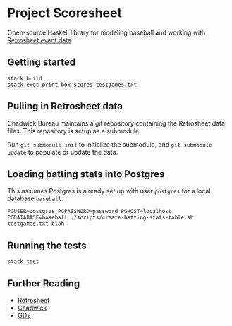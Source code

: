 # Project Scoresheet

Open-source Haskell library for modeling baseball and working with [Retrosheet event data](http://www.retrosheet.org/eventfile.htm).

## Getting started

```
stack build
stack exec print-box-scores testgames.txt
```

## Pulling in Retrosheet data
Chadwick Bureau maintains a git repository containing the Retrosheet data files. This repository is setup as a submodule.

Run `git submodule init` to initialize the submodule,
and `git submodule update` to populate or update the data.

## Loading batting stats into Postgres
This assumes Postgres is already set up with user `postgres` for a local database
`baseball`:
```
PGUSER=postgres PGPASSWORD=password PGHOST=localhost PGDATABASE=baseball ./scripts/create-batting-stats-table.sh testgames.txt blah
```

## Running the tests

```
stack test
```

## Further Reading
* [Retrosheet](http://www.retrosheet.org/)
* [Chadwick](http://chadwick.sourceforge.net/doc/index.html)
* [GD2](http://gd2.mlb.com/components/game/mlb)